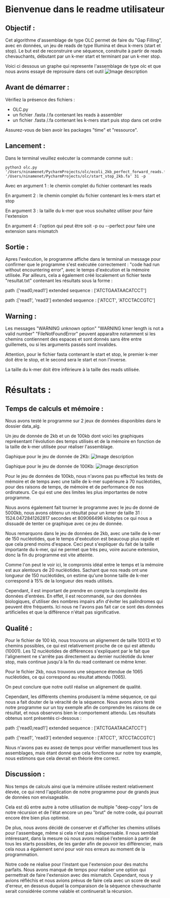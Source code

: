 # Bienvenue dans le readme utilisateur 

## Objectif :

Cet algorithme d'assemblage de type OLC permet de faire du "Gap Filling", avec en données, un jeu de reads de type Illumina et deux k-mers (start et stop). Le but est de reconstruire une séquence, construite à partir de reads chevauchants, débutant par un k-mer start et terminant par un k-mer stop.
 
 Voici ci dessous un graphe qui represente l'assemblage de type olc et que nous avons essayé de reprosuire dans cet outil
 ![Image description](https://github.com/m1-bioinfo-amu-01/Algo-OLC/blob/master/OLC%2COverlap-Layout-consensus.png)

## Avant de démarrer :

Vérifiez la présence des fichiers :
- OLC.py
- un fichier .fasta /.fa contenant les reads à assembler 
- un fichier .fasta /.fa contenant les k-mers start puis stop dans cet ordre

Assurez-vous de bien avoir les packages "time" et "ressource".

## Lancement :
Dans le terminal veuillez exécuter la commande comme suit :
```
python3 olc.py '/Users/ninamenet/PycharmProjects/olc/ecoli_2kb_perfect_forward_reads.fasta' '/Users/ninamenet/PycharmProjects/olc/start_stop_2kb.fa' 31 -p
```
Avec en argument 1 : le chemin complet du fichier contenant les reads

En argument 2 : le chemin complet du fichier contenant les k-mers start et stop

En argument 3 : la taille du k-mer que vous souhaitez utiliser pour faire l'extension 

En argument 4 : l'option qui peut être soit -p ou --perfect pour faire une extension sans mismatch
 
## Sortie :

Apres l'exécution, le programme affiche dans le terminal un message pour confirmer que le programme s'est exécutée correctement : "code had run without encountering error", avec le temps d'exécution et la mémoire utilisée. 
Par ailleurs, cela a également créé localement un fichier texte "resultat.txt" contenant les résultats sous la forme :

path :['read0,read1']
extended sequence : ['ATCTGAATAACATCCT']

path :['read1', 'read3']
extended sequence : ['ATCCT', 'ATCCTACCGTC']

## Warning :

Les messages "WARNING unknown option" "WARNING kmer length is not a valid number" "FileNotFoundError" peuvent apparaître notamment si les chemins contiennent des espaces et sont donnés sans être entre guillemets, ou si les arguments passés sont invalides.

Attention, pour le fichier fasta contenant le start et stop, le premier k-mer doit être le stop, et le second sera le start et non l'inverse. 

La taille du k-mer doit être inférieure à la taille des reads utilisée.

# Résultats :

## Temps de calculs et mémoire :

Nous avons testé le programme sur 2 jeux de données disponibles dans le dossier data_alg.

Un jeu de donnée de 2kb et un de 100kb dont voici les graphiques représentant l'évolution des temps utilisés et de la mémoire en fonction de la taille de k-mer utilisée pour réaliser l'assemblage.

Gaphique pour le jeu de donnée de 2Kb:
![Image description](https://github.com/m1-bioinfo-amu-01/Algo-OLC/blob/master/2kb.png)

Gaphique pour le jeu de donnée de 100Kb:
![Image description](https://github.com/m1-bioinfo-amu-01/Algo-OLC/blob/master/100kb.png)


Pour le jeu de données de 100kb, nous n'avons pas pu effectué les tests de mémoire et de temps avec une taille de k-mer supérieure à 70 nucléotides, pour des raisons de temps, de mémoire et de performance de nos ordinateurs. Ce qui est une des limites les plus importantes de notre programme.

Nous avons également fait tourner le programme avec le jeu de donné de 5000kb, nous avons obtenu un résultat pour un kmer de taille 31 : 1524.0472841262817 secondes et 809066496 kilobytes ce qui nous a dissuadé de tenter ce graphique avec ce jeu de donnée.

Nous remarquons dans le jeu de données de 2kb, avec une taille de k-mer de 150 nucléotides, que le temps d'exécution est beaucoup plus rapide et que cela prend moins d'espace. Ceci peut s'expliquer du fait de la taille importante du k-mer, qui ne permet que très peu, voire aucune extension, donc la fin du programme est vite atteinte. 

Comme l'on peut le voir ici, le compromis idéal entre le temps et la mémoire est aux alentours de 20 nucléotides. 
Sachant que nos reads ont une longueur de 150 nucléotides, on estime qu'une bonne taille de k-mer correspond à 15% de la longueur des reads utilisés.

Cependant, il est important de prendre en compte la complexité des données d'entrées. En effet, il est recommandé, sur des données biologiques, d'utiliser des nombres impairs afin d'éviter les palindromes qui peuvent être fréquents. Ici nous ne l'avons pas fait car ce sont des données artificielles et que la différence n'était pas significative.

## Qualité :

Pour le fichier de 100 kb, nous trouvons un alignement de taille 10013 et 10 chemins possibles, ce qui est relativement proche de ce qui est attendu (10001). Les 12 nucléotides de différences s'expliquent par le fait que l'alignement ne s'arrête pas directement au dernier nucléotide du kmer stop, mais continue jusqu'à la fin du read contenant ce même kmer.

Pour le fichier 2kb, nous trouvons une séquence étendue de 1065 nucléotides, ce qui correspond au résultat attendu (1065).

On peut conclure que notre outil réalise un alignement de qualité.

Cependant, les différents chemins produisent la même séquence, ce qui nous a fait douter de la véracité de la séquence. Nous avons alors testé notre programme sur un toy exemple afin de comprendre les raisons de ce résultat, et nous observons bien le comportement attendu. Les résultats obtenus sont présentés ci-dessous :

path :['read0,read1']
extended sequence : ['ATCTGAATAACATCCT']

path :['read1', 'read3']
extended sequence : ['ATCCT', 'ATCCTACCGTC']

Nous n'avons pas eu assez de temps pour vérifier manuellement tous les assemblages, mais étant donné que cela fonctionne sur notre toy example, nous estimons que cela devrait en théorie être correct.

## Discussion :

Nos temps de calculs ainsi que la mémoire utilisée restent relativement élevée, ce qui rend l'application de notre programme pour de grands jeux de données non envisageable.

Cela est dû entre autre à notre utilisation de multiple "deep-copy" lors de notre récursion et de l'état encore un peu "brut" de notre code, qui pourrait encore être bien plus optimisé.

De plus, nous avons décidé de conserver et d'afficher les chemins utilisés pour l'assembage, même si cela n'est pas indispensable. Il nous semblait intéressant, dans la mesure où nous avons realisé l'extension à partir de tous les starts possibles, de les garder afin de pouvoir les différencier, mais cela nous a également servi pour voir nos erreurs au moment de la programmation.

Notre code ne réalise pour l'instant que l'extension pour des matchs parfaits. Nous avons manqué de temps pour réaliser une option qui permettrait de faire l'extension avec des mismatch. Cependant, nous y avions réfléchis et nous avions prévus de faire cela avec un score de seuil d'erreur, en dessous duquel la comparaison de la séquence chevauchante serait considérée comme valable et continuerait la récursion.

